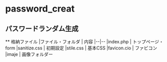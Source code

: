 # password_creat
## パスワードランダム生成
** 格納ファイル
|ファイル・フォルダ | 内容
|--|--
|index.php | トップページ・form
|sanitize.css | 初期設定
|stile.css | 基本CSS
|favicon.cio | ファビコン
|imaje | 画像フォルダー



